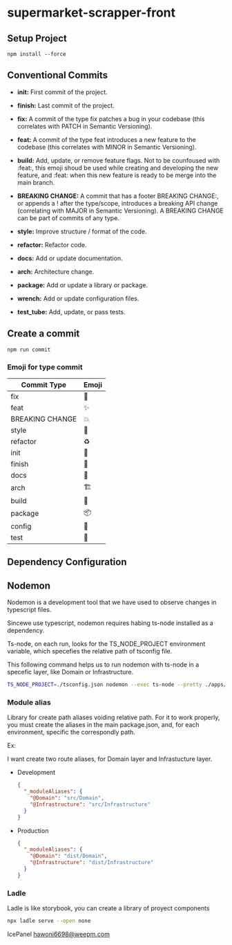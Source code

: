 # supermarket-scrapper-front

## Setup Project

` npm install --force `

## Conventional Commits

- **init:** First commit of the project.

- **finish:** Last commit of the project.

- **fix:** A commit of the type fix patches a bug in your codebase (this correlates with PATCH in Semantic Versioning).

- **feat:** A commit of the type feat introduces a new feature to the codebase (this correlates with MINOR in Semantic Versioning).

- **build:** Add, update, or remove feature flags. Not to be counfoused with :feat:, this emoji shoud be used while creating and developing the new feature, and :feat: when this new feature is ready to be merge into the main branch.

- **BREAKING CHANGE:** A commit that has a footer BREAKING CHANGE:, or appends a ! after the type/scope, introduces a breaking API change (correlating with MAJOR in Semantic Versioning). A BREAKING CHANGE can be part of commits of any type.

- **style:** Improve structure / format of the code.

- **refactor:** Refactor code.

- **docs:** Add or update documentation.

- **arch:** Architecture change.

- **package:** Add or update a library or package.

- **wrench:** Add or update configuration files.

- **test_tube:** Add, update, or pass tests.

## Create a commit

```npm run commit```

### Emoji for type commit

| Commit Type     | Emoji                        |
|-----------------|------------------------------|
| fix             | :bug:                        |
| feat            | :sparkles:                   |
| BREAKING CHANGE | :boom:                       |
| style           | :art:                        |
| refactor        | :recycle:                    |
| init            | :tada:                       |
| finish          | :rocket:                     |
| docs            | :memo:                       |
| arch            | :building_construction:      |
| build           | :triangular_flag_on_post:    |
| package         | :package:                    |
| config          | :wrench:                     |
| test            | :test_tube:                  |

## Dependency Configuration

## Nodemon

Nodemon is a development tool that we have used to observe changes in typescript files.

Sincewe use typescript, nodemon requires habing ts-node installed as a dependency.

Ts-node, on each run, looks for the TS_NODE_PROJECT environment variable, which specefies the relative path of tsconfig file.

This following command helps us to run nodemon with ts-node in a specefic layer, like Domain or Infrastructure.

```bash
TS_NODE_PROJECT=./tsconfig.json nodemon --exec ts-node --pretty ./apps/index.ts
```

### Module alias

Library for create path aliases voiding relative path.
For it to work properly, you must create the aliases in the main package.json, and, for each environment, specific the correspondly path.

Ex:

I want create two route aliases, for Domain layer and Infrastucture layer.

- Development

  ```json
  {
    "_moduleAliases": {
      "@Domain": "src/Domain",
      "@Infrastructure": "src/Infrastructure"
    }
  }
  ```

- Production

  ```json
  {
    "_moduleAliases": {
      "@Domain": "dist/Domain",
      "@Infrastructure": "dist/Infrastructure"
    }
  }
  ```
  
### Ladle

Ladle is like storybook, you can create a library of proyect components

```bash
npx ladle serve --open none
```

IcePanel
hawoni6698@weepm.com
